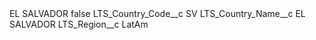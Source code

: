<?xml version="1.0" encoding="UTF-8"?>
<CustomMetadata xmlns="http://soap.sforce.com/2006/04/metadata" xmlns:xsi="http://www.w3.org/2001/XMLSchema-instance" xmlns:xsd="http://www.w3.org/2001/XMLSchema">
    <label>EL SALVADOR</label>
    <protected>false</protected>
    <values>
        <field>LTS_Country_Code__c</field>
        <value xsi:type="xsd:string">SV</value>
    </values>
    <values>
        <field>LTS_Country_Name__c</field>
        <value xsi:type="xsd:string">EL SALVADOR</value>
    </values>
    <values>
        <field>LTS_Region__c</field>
        <value xsi:type="xsd:string">LatAm</value>
    </values>
</CustomMetadata>
